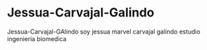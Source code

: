 # Jessua-Carvajal-Galindo
Jessua-Carvajal-GAlindo
soy jessua marvel carvajal galindo estudio ingenieria biomedica 

